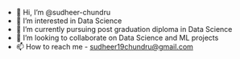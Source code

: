 - 👋 Hi, I’m @sudheer-chundru
- 👀 I’m interested in Data Science
- 🌱 I’m currently pursuing post graduation diploma in Data Science
- 💞️ I’m looking to collaborate on Data Science and ML projects
- 📫 How to reach me - sudheer19chundru@gmail.com

<!---
sudheer-chundru/sudheer-chundru is a ✨ special ✨ repository because its `README.md` (this file) appears on your GitHub profile.
You can click the Preview link to take a look at your changes.
--->
